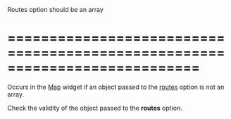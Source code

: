 <!--**
/*-------------------------------------------
    Auto-generated file. Do not modify.
-------------------------------------------

**-->
<!--d-->Routes option should be an array<!--/d-->
===========================================================================
===========================================================================

<!--shortDescription-->
Occurs in the [Map](/Documentation/ApiReference/UI_Widgets/dxMap/) widget if an object passed to the [routes](/Documentation/ApiReference/UI_Widgets/dxMap/Configuration/#routes) option is not an array.
<!--/shortDescription-->

<!--fullDescription-->
Check the validity of the object passed to the **routes** option.
<!--/fullDescription-->